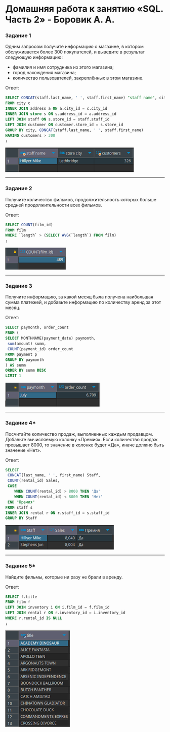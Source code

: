# Домашняя работа к занятию «SQL. Часть 2» - Боровик А. А.

### Задание 1

Одним запросом получите информацию о магазине, в котором обслуживается более 300 покупателей, и выведите в результат следующую информацию:

- фамилия и имя сотрудника из этого магазина;
- город нахождения магазина;
- количество пользователей, закреплённых в этом магазине.

Ответ:

```SQL
SELECT CONCAT(staff.last_name, ' ', staff.first_name) "staff name", city "store city", COUNT(customer_id) customers
FROM city c
INNER JOIN address a ON a.city_id = c.city_id
INNER JOIN store s ON s.address_id = a.address_id
LEFT JOIN staff ON s.store_id = staff.staff_id
LEFT JOIN customer ON customer.store_id = s.store_id
GROUP BY city, CONCAT(staff.last_name, ' ', staff.first_name)
HAVING customers > 300
;
```

![Задание 1](https://github.com/Lex-Chaos/SQL-2-hw/blob/master/img/SQL2_Task_1.png)

---

### Задание 2

Получите количество фильмов, продолжительность которых больше средней продолжительности всех фильмов.

Ответ:

```SQL
SELECT COUNT(film_id)
FROM film
WHERE `length` > (SELECT AVG(`length`) FROM film)
;
```

![Задание 2](https://github.com/Lex-Chaos/SQL-2-hw/blob/master/img/SQL2_Task_2.png)

---

### Задание 3

Получите информацию, за какой месяц была получена наибольшая сумма платежей, и добавьте информацию по количеству аренд за этот месяц.

Ответ:

```SQL
SELECT paymonth, order_count
FROM (
SELECT MONTHNAME(payment_date) paymonth,
 sum(amount) summ,
 COUNT(payment_id) order_count
FROM payment p
GROUP BY paymonth
) AS summ
ORDER BY summ DESC
LIMIT 1
```

![Задание 3](https://github.com/Lex-Chaos/SQL-2-hw/blob/master/img/SQL2_Task_3.png)

---

### Задание 4*

Посчитайте количество продаж, выполненных каждым продавцом. Добавьте вычисляемую колонку «Премия». Если количество продаж превышает 8000, то значение в колонке будет «Да», иначе должно быть значение «Нет».

Ответ:

```SQL
SELECT
 CONCAT(last_name, ' ', first_name) Staff,
 COUNT(rental_id) Sales,
 CASE
 	WHEN COUNT(rental_id) > 8000 THEN 'Да'
	WHEN COUNT(rental_id) < 8000 THEN 'Нет'
 END "Премия"
FROM staff s
INNER JOIN rental r ON r.staff_id = s.staff_id
GROUP BY Staff
```

![Задание 4](https://github.com/Lex-Chaos/SQL-2-hw/blob/master/img/SQL2_Task_4.png)

---

### Задание 5*

Найдите фильмы, которые ни разу не брали в аренду.

Ответ:

```SQL
SELECT f.title
FROM film f
LEFT JOIN inventory i ON i.film_id = f.film_id
LEFT JOIN rental r ON r.inventory_id = i.inventory_id
WHERE r.rental_id IS NULL
;
```

![Задание 5](https://github.com/Lex-Chaos/SQL-2-hw/blob/master/img/SQL2_Task_5.png)
